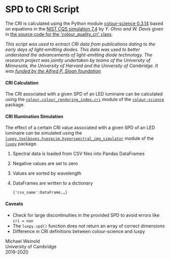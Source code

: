 # SPD to CRI Script

The CRI is calculated using the Python module [colour-science 0.3.14](https://www.colour-science.org/)
based on equations in the [NIST CQS simulation 7.4](https://drive.google.com/file/d/1PsuU6QjUJjCX6tQyCud6ul2Tbs8rYWW9) by  _Y. Ohno and W. Davis_ given in [the source code for the 'colour_quality_cri' class](https://colour.readthedocs.io/en/develop/_modules/colour/quality/cri.html).

_This script was used to ectract CRI data from publications dating to the early days of light-emitting diodes. This data was used to better understand the advancements of light-emitting diode technology. The research project was jointly undertaken by teams of the University of Minnesota, the University of Harvard and the University of Cambridge. It was [funded by the Alfred P. Sloan foundation](https://sloan.org/grant-detail/8567)._

#### CRI Calculation

The CRI associated with a given SPD of an LED luminaire can be calculated using the [`colour.colour_rendering_index.cri`](https://github.com/colour-science/colour/blob/develop/colour/quality/cri.py) module of the [`colour-science`](https://www.colour-science.org/) package.

#### CRI Illumination Simulation

The effect of a certain CRI value associated with a given SPD of an LED luminaire can be simulated  using the [`luxpy.toolboxes.hypspcim.hyperspectral_img_simulator`](https://ksmet1977.github.io/luxpy/build/html/_modules/luxpy/toolboxes/hypspcim/hyperspectral_img_simulator.html) module of the [`luxpy`](https://ksmet1977.github.io/luxpy/build/html/index.html) package. 

1. Spectral data is loaded from CSV files into Pandas DataFrames
2. Negative values are set to zero
3. Values are sorted by wavelength
4. DataFrames are written to a dictionary

   `{'csv_name':DataFrame,…}`

#### Caveats

- Check for large discontinuities in the provided SPD to avoid errors like `cri = nan`
- The `luxpy.spd()` function does not return an array of correct dimensions
- Difference in CRI definitions between colour-science and luxpy


Michael Weinold \
University of Cambridge \
2019-2020
